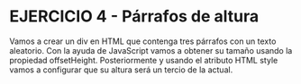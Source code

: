 # EJERCICIO 4 - Párrafos de altura

Vamos a crear un div en HTML que contenga tres párrafos con un texto aleatorio. Con la ayuda de JavaScript vamos a obtener su tamaño usando la propiedad offsetHeight. Posteriormente y usando el atributo HTML style vamos a configurar que su altura será un tercio de la actual.
